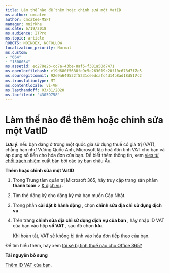 ```yaml
---
title: Làm thế nào để thêm hoặc chỉnh sửa một VatID
ms.author: cmcatee
author: cmcatee-MSFT
manager: mnirkhe
ms.date: 6/19/2018
ms.audience: ITPro
ms.topic: article
ROBOTS: NOINDEX, NOFOLLOW
localization_priority: Normal
ms.custom:
- "664"
- "1500034"
ms.assetid: ec278e2b-cc7a-43be-8af5-f381a50d7471
ms.openlocfilehash: e19d680f5688fe9c5e263019c20f10c678d7f7e5
ms.sourcegitcommit: 92e9a649532f5231ceedcafc4d14b8ad18d517c2
ms.translationtype: MT
ms.contentlocale: vi-VN
ms.lasthandoff: 03/31/2020
ms.locfileid: "43059758"
---
```

# <a name="how-to-add-or-edit-a-vatid"></a>Làm thế nào để thêm hoặc chỉnh sửa một VatID

**Lưu ý**: nếu bạn đang ở trong một quốc gia sử dụng thuế có giá trị (VAT), chẳng hạn như Vương Quốc Anh, Microsoft lập hoá đơn tính VAT cho bạn và áp dụng số tiền cho hóa đơn của bạn. Để biết thêm thông tin, xem [vies từ chối trách nhiệm](https://go.microsoft.com/fwlink/?LinkID=841741) xuất bản bởi các ủy ban châu Âu.

**Thêm hoặc chỉnh sửa một VatID**

1. Trong Trung tâm quản trị Microsoft 365, hãy truy cập trang sản phẩm **thanh toán** \> [& dịch vụ](https://go.microsoft.com/fwlink/p/?linkid=842054) .

2. Tìm thẻ đăng ký cho đăng ký mà bạn muốn Cập Nhật.

3. Trong phần **cài đặt & hành động** , chọn **chỉnh sửa địa chỉ sử dụng dịch vụ**.

4. Trên trang **chỉnh sửa địa chỉ sử dụng dịch vụ của bạn** , hãy nhập ID VAT của bạn vào hộp **số VAT** , sau đó chọn **lưu**.

    Khi hoàn tất, VAT sẽ không bị tính vào hóa đơn tiếp theo của bạn.

Để tìm hiểu thêm, hãy xem [tôi sẽ bị tính thuế nào cho Office 365?](https://docs.microsoft.com/office365/admin/subscriptions-and-billing/what-tax-will-i-be-charged)

**Tài nguyên bổ sung**

[Thêm ID VAT của bạn](https://docs.microsoft.com/office365/admin/subscriptions-and-billing/what-tax-will-i-be-charged?view=o365-worldwide#add-your-vat-id-eu-countries-only).